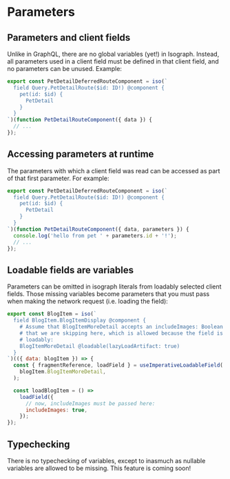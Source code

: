# Parameters

## Parameters and client fields

Unlike in GraphQL, there are no global variables (yet!) in Isograph. Instead, all parameters used in a client field must be defined in that client field, and no parameters can be unused. Example:

```jsx
export const PetDetailDeferredRouteComponent = iso(`
  field Query.PetDetailRoute($id: ID!) @component {
    pet(id: $id) {
      PetDetail
    }
  }
`)(function PetDetailRouteComponent({ data }) {
  // ...
});
```

## Accessing parameters at runtime

The parameters with which a client field was read can be accessed as part of that first parameter. For example:

```jsx
export const PetDetailDeferredRouteComponent = iso(`
  field Query.PetDetailRoute($id: ID!) @component {
    pet(id: $id) {
      PetDetail
    }
  }
`)(function PetDetailRouteComponent({ data, parameters }) {
  console.log('hello from pet ' + parameters.id + '!');
  // ...
});
```

## Loadable fields are variables

Parameters can be omitted in isograph literals from loadably selected client fields. Those missing variables become parameters that you must pass when making the network request (i.e. loading the field):

```jsx
export const BlogItem = iso(`
  field BlogItem.BlogItemDisplay @component {
    # Assume that BlogItemMoreDetail accepts an includeImages: Boolean! parameter
    # that we are skipping here, which is allowed because the field is selected
    # loadably:
    BlogItemMoreDetail @loadable(lazyLoadArtifact: true)
  }
`)(({ data: blogItem }) => {
  const { fragmentReference, loadField } = useImperativeLoadableField(
    blogItem.BlogItemMoreDetail,
  );

  const loadBlogItem = () =>
    loadField({
      // now, includeImages must be passed here:
      includeImages: true,
    });
});
```

## Typechecking

There is no typechecking of variables, except to inasmuch as nullable variables are allowed to be missing. This feature is coming soon!
